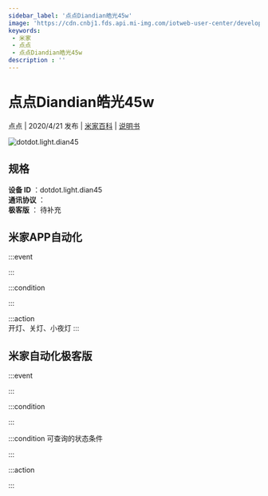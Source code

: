 ```yaml
---
sidebar_label: '点点Diandian皓光45w'
image: 'https://cdn.cnbj1.fds.api.mi-img.com/iotweb-user-center/developer_1679047690374RQBSWnqz.png?GalaxyAccessKeyId=AKVGLQWBOVIRQ3XLEW&Expires=9223372036854775807&Signature=HSu31bYN0Jenkcl8Y7B8S+fxEQE='
keywords: 
 - 米家
 - 点点
 - 点点Diandian皓光45w
description : ''
---
```

# 点点Diandian皓光45w

点点 | 2020/4/21 发布 | [米家百科](https://home.mi.com/webapp/content/baike/product/index.html?model=dotdot.light.dian45) | [说明书](https://home.mi.com/views/introduction.html?model=dotdot.light.dian45&region=cn)

![dotdot.light.dian45](https://cdn.cnbj1.fds.api.mi-img.com/iotweb-user-center/developer_1679047690374RQBSWnqz.png?GalaxyAccessKeyId=AKVGLQWBOVIRQ3XLEW&Expires=9223372036854775807&Signature=HSu31bYN0Jenkcl8Y7B8S+fxEQE=)

## 规格  
> 
**设备 ID** ：dotdot.light.dian45  
**通讯协议** ：  
**极客版**  ： 待补充 


## 米家APP自动化  

:::event  

:::

:::condition  

:::

:::action   
开灯、关灯、小夜灯
:::

## 米家自动化极客版  

:::event  

:::

:::condition  

:::

:::condition 可查询的状态条件  

:::

:::action  

:::

        
